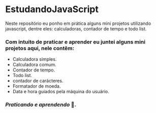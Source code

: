 # EstudandoJavaScript
Neste repositório eu ponho em prática alguns mini projetos utilizando javascript, dentre eles: calculadoras, contador de tempo e todo list.

### Com intuito de praticar e aprender eu juntei alguns mini projetos aqui, nele contêm:
- Calculadora simples.
- Calculadora comum.
- Contador de tempo.
- Todo list.
- contador de carácteres.
- Formatador de moeda.
- Data e hora guiados pela máquina do usuário.

### *Praticando e aprendendo* :muscle:.
